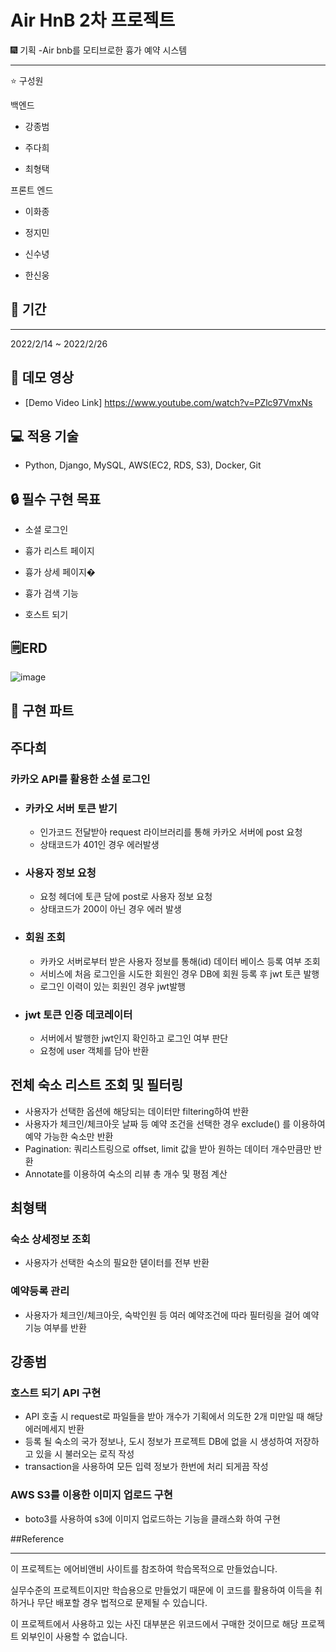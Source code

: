 # Air HnB 2차 프로젝트
🎆 기획
-Air bnb를 모티브로한 흉가 예약 시스템



***



⭐️ 구성원

백엔드

- 강종범  

- 주다희  

- 최형택  

프론트 엔드

- 이화종  

- 정지민  

- 신수녕  

- 한신웅  




## 📆 기간
***

2022/2/14 ~ 2022/2/26


## 💾 데모 영상


- [Demo Video Link] https://www.youtube.com/watch?v=PZlc97VmxNs


## 💻 적용 기술

- Python, Django, MySQL, AWS(EC2, RDS, S3), Docker, Git


## 🔒 필수 구현 목표

- 소셜 로그인

- 흉가 리스트 페이지

- 흉가 상세 페이지�

- 흉가 검색 기능

- 호스트 되기


## 🗒ERD

![image](https://user-images.githubusercontent.com/88472324/172933233-683ea407-c496-438b-8819-879ab4f88430.png)




## 📌 구현 파트

## 주다희

### 카카오 API를 활용한 소셜 로그인
  
   - ### 카카오 서버 토큰 받기
     - 인가코드 전달받아 request 라이브러리를 통해 카카오 서버에 post 요청
     - 상태코드가 401인 경우 에러발생

   - ### 사용자 정보 요청
     - 요청 헤더에 토큰 담에 post로 사용자 정보 요청
     - 상태코드가 200이 아닌 경우 에러 발생

   - ### 회원 조회
     - 카카오 서버로부터 받은 사용자 정보를 통해(id) 데이터 베이스 등록 여부 조회
     - 서비스에 처음 로그인을 시도한 회원인 경우 DB에 회원 등록 후 jwt 토큰 발행
     - 로그인 이력이 있는 회원인 경우 jwt발행
  
   - ### jwt 토큰 인증 데코레이터
     - 서버에서 발행한 jwt인지 확인하고 로그인 여부 판단
     - 요청에 user 객체를 담아 반환

## 전체 숙소 리스트 조회 및 필터링
   - 사용자가 선택한 옵션에 해당되는 데이터만 filtering하여 반환
   - 사용자가 체크인/체크아웃 날짜 등 예약 조건을 선택한 경우 exclude() 를 이용하여 예약 가능한 숙소만 반환
   - Pagination: 쿼리스트링으로 offset, limit 값을 받아 원하는 데이터 개수만큼만 반환
   - Annotate를 이용하여 숙소의 리뷰 총 개수 및 평점 계산


## 최형택

### 숙소 상세정보 조회
   - 사용자가 선택한 숙소의 필요한 덷이터를 전부 반환
   
### 예약등록 관리
   - 사용자가 체크인/체크아웃, 숙박인원 등 여러 예약조건에 따라 필터링을 걸어 예약기능 여부를 반환


## 강종범 

### 호스트 되기 API 구현
   - API 호출 시 request로 파일들을 받아 개수가 기획에서 의도한 2개 미만일 때 해당 에러메세지 반환
   - 등록 될 숙소의 국가 정보나, 도시 정보가 프로젝트 DB에 없을 시 생성하여 저장하고 있을 시 불러오는 로직 작성
   - transaction을 사용하여 모든 입력 정보가 한번에 처리 되게끔 작성

### AWS S3를 이용한 이미지 업로드 구현
   - boto3를 사용하여 s3에 이미지 업로드하는 기능을 클래스화 하여 구현


##Reference

***

이 프로젝트는 에어비앤비 사이트를 참조하여 학습목적으로 만들었습니다.

실무수준의 프로젝트이지만 학습용으로 만들었기 때문에 이 코드를 활용하여 이득을 취하거나 무단 배포할 경우 법적으로 문제될 수 있습니다.

이 프로젝트에서 사용하고 있는 사진 대부분은 위코드에서 구매한 것이므로 해당 프로젝트 외부인이 사용할 수 없습니다.












